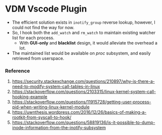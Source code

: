 # VDM Vscode Plugin

* The efficient solution exists in `inotify_group` reverse lookup, however, I could not find the way for now.
* So, I hook both the `add_watch` and `rm_watch` to maintain existing watcher list for each process.
    * With **GUI-only** and **blacklist** design, it would alleviate the overhead a lot.
* The maintained list would be available on *proc* subsystem, and easily retrieved from userspace.

### Reference
1. https://security.stackexchange.com/questions/210897/why-is-there-a-need-to-modify-system-call-tables-in-linux
2. https://stackoverflow.com/questions/2103315/linux-kernel-system-call-hooking-example
3. https://stackoverflow.com/questions/11915728/getting-user-process-pid-when-writing-linux-kernel-module
4. https://uwnthesis.wordpress.com/2016/12/26/basics-of-making-a-rootkit-from-syscall-to-hook/
5. https://stackoverflow.com/questions/58819136/is-it-possible-to-dump-inode-information-from-the-inotify-subsystem